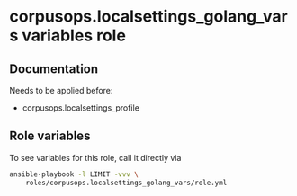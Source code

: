 # corpusops.localsettings_golang_vars variables role
## Documentation

Needs to be applied before:

  - corpusops.localsettings_profile 

## Role variables
To see variables for this role, call it directly via
```bash
ansible-playbook -l LIMIT -vvv \
    roles/corpusops.localsettings_golang_vars/role.yml
```
